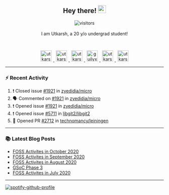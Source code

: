 <h2 align="center">
  <b>Hey there!</b> <img src="https://media.giphy.com/media/hvRJCLFzcasrR4ia7z/giphy.gif" width="25px">
</h2>

<p align="center">
  <img src="https://visitor-badge.glitch.me/badge?page_id=utkarsh2102" alt="visitors">
  <br/>
  <br/>
  I am Utkarsh, a 20 y/o undergrad student!
</p>

<br/>
<p align="center">
<a href="https://nm.debian.org/person/utkarsh/">
  <img alt="utkarsh2102 | Debian" width="35px" src="https://www.flaticon.com/svg/static/icons/svg/226/226772.svg" hspace="5"/>
</a>
<a href="https://twitter.com/utkarsh2102">
  <img alt="utkarsh2102 | Twitter" width="35px" src="https://image.flaticon.com/icons/svg/2111/2111703.svg" hspace="5"/>
</a>
<a href="mailto:utkarsh@debian.org">
  <img alt="utkarsh2102 | Mail" width="35px" src="https://www.flaticon.com/svg/static/icons/svg/893/893315.svg" hspace="5"/>
</a>
<a href="https://open.spotify.com/user/wr6c7rh4fwc5fvibnwrwwzlrn">
  <img alt="guilyx's Spotify" width="35px" src="https://image.flaticon.com/icons/svg/2111/2111627.svg" hspace="5"/>
</a>
<a href="https://www.linkedin.com/in/utkarsh2102"><img alt="utkarsh2102 | LinkedIn" width="35px" src="https://image.flaticon.com/icons/svg/2111/2111465.svg" hspace="5"/>
</a>
<a href="https://www.instagram.com/utkarsh2102">
  <img alt="utkarsh2102 | Instagram" width="35px" src="https://image.flaticon.com/icons/svg/2111/2111421.svg" hspace="5"/>
</a>
</p>

---

### :zap: Recent Activity

<!--START_SECTION:activity-->
1. ❗️ Closed issue [#1921](https://github.com/zyedidia/micro/issues/1921) in [zyedidia/micro](https://github.com/zyedidia/micro)
2. 🗣 Commented on [#1921](https://github.com/zyedidia/micro/issues/1921) in [zyedidia/micro](https://github.com/zyedidia/micro)
3. ❗️ Opened issue [#1921](https://github.com/zyedidia/micro/issues/1921) in [zyedidia/micro](https://github.com/zyedidia/micro)
4. ❗️ Opened issue [#5711](https://github.com/libgit2/libgit2/issues/5711) in [libgit2/libgit2](https://github.com/libgit2/libgit2)
5. 💪 Opened PR [#2712](https://github.com/technomancy/leiningen/pull/2712) in [technomancy/leiningen](https://github.com/technomancy/leiningen)
<!--END_SECTION:activity-->

---

### :books: Latest Blog Posts

<!-- BLOG-POST-LIST:START -->
- [FOSS Activites in October 2020](https://utkarsh2102.com/posts/foss-in-oct-20/)
- [FOSS Activites in September 2020](https://utkarsh2102.com/posts/foss-in-sept-20/)
- [FOSS Activites in August 2020](https://utkarsh2102.com/posts/foss-in-aug-20/)
- [GSoC Phase 3](https://utkarsh2102.com/posts/gsoc-phase-3/)
- [FOSS Activites in July 2020](https://utkarsh2102.com/posts/foss-in-july-20/)
<!-- BLOG-POST-LIST:END -->

---

[![spotify-github-profile](https://spotify-github-profile.vercel.app/api/view?uid=wr6c7rh4fwc5fvibnwrwwzlrn&cover_image=true)](https://spotify-github-profile.vercel.app/api/view?uid=wr6c7rh4fwc5fvibnwrwwzlrn&redirect=true)
